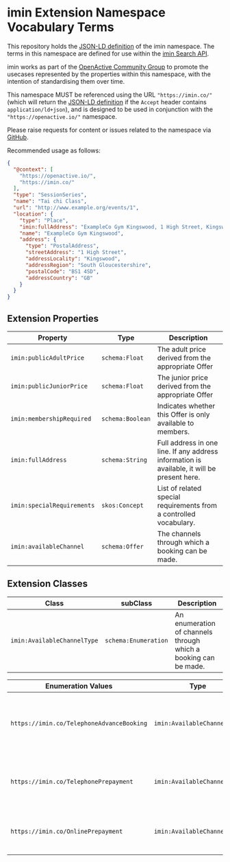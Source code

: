 # imin Extension Namespace Vocabulary Terms

This repository holds the [JSON-LD definition](http://ns.imin.co/imin.jsonld) of the imin namespace. The terms in this namespace are defined for use within the [imin Search API](https://docs.imin.co).

imin works as part of the [OpenActive Community Group](https://www.w3.org/community/openactive) to promote the usecases represented by the properties within this namespace, with the intention of standardising them over time.

This namespace MUST be referenced using the URL `"https://imin.co/"` (which will return the [JSON-LD definition](http://ns.imin.co/imin.jsonld) if the `Accept` header contains `application/ld+json`), and is designed to be used in conjunction with the `"https://openactive.io/"` namespace.

Please raise requests for content or issues related to the namespace via [GitHub](https://github.com/imin-ltd/extension-namespace/issues). 

Recommended usage as follows:
```json
{
  "@context": [
    "https://openactive.io/",
    "https://imin.co/"
  ],
  "type": "SessionSeries",
  "name": "Tai chi Class",
  "url": "http://www.example.org/events/1",
  "location": {
    "type": "Place",
    "imin:fullAddress": "ExampleCo Gym Kingswood, 1 High Street, Kingswood, South Gloucestershire, BS1 4SD",
    "name": "ExampleCo Gym Kingswood",
    "address": {
      "type": "PostalAddress",
      "streetAddress": "1 High Street",
      "addressLocality": "Kingswood",
      "addressRegion": "South Gloucestershire",
      "postalCode": "BS1 4SD",
      "addressCountry": "GB"
    }
  }
}
```

## Extension Properties

| Property                   | Type    | Description                                                                                 |
|----------------------------|---------|---------------------------------------------------------------------------------------------|
| `imin:publicAdultPrice`    | `schema:Float` | The adult price derived from the appropriate Offer                                          |
| `imin:publicJuniorPrice`   | `schema:Float` | The junior price derived from the appropriate Offer                                         |
| `imin:membershipRequired`  | `schema:Boolean` | Indicates whether this Offer is only available to members.                                  |
| `imin:fullAddress`         | `schema:String`  | Full address in one line. If any address information is available, it will be present here. |
| `imin:specialRequirements` | `skos:Concept` | List of related special requirements from a controlled vocabulary.                          |
| `imin:availableChannel` | `schema:Offer` | The channels through which a booking can be made.                          |


## Extension Classes

| Class                      | subClass | Description                                                                                 |
|----------------------------|----------|---------------------------------------------------------------------------------------------|
| `imin:AvailableChannelType`           | `schema:Enumeration` | An enumeration of channels through which a booking can be made.              |

| Enumeration Values         | Type     | Description                                                                                 |
|----------------------------|----------|---------------------------------------------------------------------------------------------|
| `https://imin.co/TelephoneAdvanceBooking` | `imin:AvailableChannelType`  | Bookings can be made but not paid for in advance by telephone.                                                                  |
| `https://imin.co/TelephonePrepayment` | `imin:AvailableChannelType`  | Bookings can be made and paid for in advance by telephone.                                                                  |
| `https://imin.co/OnlinePrepayment` | `imin:AvailableChannelType`  | Bookings can be made and paid for online.                                                                 |
